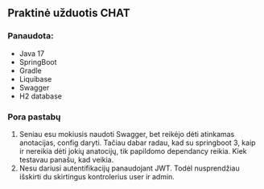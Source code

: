 ## Praktinė užduotis CHAT

### Panaudota:
  - Java 17
  - SpringBoot
  - Gradle
  - Liquibase
  - Swagger
  - H2 database

### Pora pastabų
1. Seniau esu mokiusis naudoti Swagger, bet reikėjo dėti atinkamas anotacijas, config daryti. Tačiau dabar radau, kad su springboot 3, kaip ir nereikia dėti jokių anatocijų, tik papildomo dependancy reikia. Kiek testavau panašu, kad veikia.
2. Nesu dariusi autentifikacijų panaudojant JWT. Todėl nusprendžiau išskirti du skirtingus kontrolerius user ir admin.  
